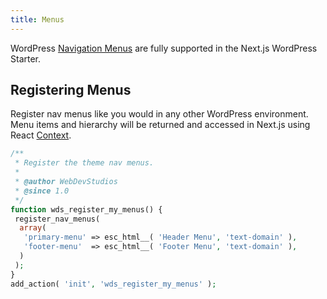 ```yaml
---
title: Menus
---
```


WordPress [Navigation Menus](https://developer.wordpress.org/themes/functionality/navigation-menus/) are fully supported in the Next.js WordPress Starter.

## Registering Menus

Register nav menus like you would in any other WordPress environment. Menu items and hierarchy will be returned and accessed in Next.js using React [Context](https://reactjs.org/docs/context.html).

```php
/**
 * Register the theme nav menus.
 *
 * @author WebDevStudios
 * @since 1.0
 */
function wds_register_my_menus() {
 register_nav_menus(
  array(
   'primary-menu' => esc_html__( 'Header Menu', 'text-domain' ),
   'footer-menu'  => esc_html__( 'Footer Menu', 'text-domain' ),
  )
 );
}
add_action( 'init', 'wds_register_my_menus' );
```
